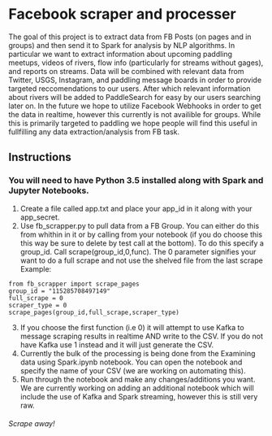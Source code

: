 # Facebook scraper and processer
The goal of this project is to extract data from FB Posts (on pages and in groups) and then send it to Spark for analysis by NLP algorithms. In particular we want to extract information about upcoming paddling meetups, videos of rivers, flow info (particularly for streams without gages), and reports on streams. Data will be combined with relevant data from Twitter, USGS, Instagram, and paddling message boards in order to provide targeted reccomendations to our users. After which relevant information about rivers will be added to PaddleSearch for easy by our users searching later on. In the future we hope to utilize Facebook Webhooks in order to get the data in realtime, however this currently is not availible for groups. While this is primarily targeted to paddling we hope people will find this useful in fullfilling any data extraction/analysis from FB task.
## Instructions 
### You will need to have Python 3.5 installed along with Spark and Jupyter Notebooks.
1. Create a file called app.txt and place your app_id in it along with your app_secret.
2. Use fb_scrapper.py to pull data from a FB Group. You can either do this from whithin in it or by calling from your notebook (if you do choose this this way be sure to delete by test call at the bottom). To do this specify a group_id. Call scrape(group_id,0,func). The 0 parameter signifies your want to do a full scrape and not use the shelved file from the last scrape 
Example:
```
from fb_scrapper import scrape_pages
group_id = "115285708497149"
full_scrape = 0
scraper_type = 0 
scrape_pages(group_id,full_scrape,scraper_type)
```
3. If you choose the first function (i.e 0) it will attempt to use Kafka to message scraping results in realtime AND write to the CSV. If you do not have Kafka use 1 instead and it will just generate the CSV.
4. Currently the bulk of the processing is being done from the Examining data using Spark.ipynb notebook. You can open the notebook and specify the name of your CSV (we are working on automating this).
5. Run through the notebook and make any changes/additions you want. We are currently working on adding an additional notebook which will include the use of Kafka and Spark streaming, however this is still very raw.
###### Scrape away!
